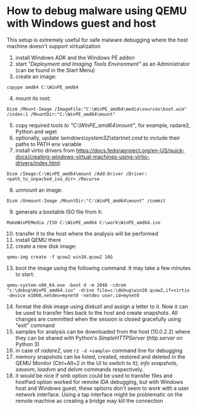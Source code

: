 # How to debug malware using QEMU with Windows guest and host

This setup is extremely useful for safe malware debugging where the host machine doesn't support virtualization

1. install Windows ADK and the Windows PE addon
2. start *"Deployment and Imaging Tools Environment"* as an Administrator (can be found in the Start Menu)
3. create an image:

`copype amd64 C:\WinPE_amd64`

4. mount its root:

`Dism /Mount-Image /ImageFile:"C:\WinPE_amd64\media\sources\boot.wim" /index:1 /MountDir:"C:\WinPE_amd64\mount"`

5. copy required tools *to "C:\WinPE_amd64\mount"*, for example, radare2, Python and wget
6. optionally, update *\windows\system32\startnet.cmd* to include their paths to PATH env variable
7. install virtio drivers from https://docs.fedoraproject.org/en-US/quick-docs/creating-windows-virtual-machines-using-virtio-drivers/index.html:

`Dism /Image:C:\WinPE_amd64\mount /Add-Driver /Driver:<path_to_unpacked_iso_dir> /Recurse`

8. unmount an image:

`Dism /Unmount-Image /MountDir:"C:\WinPE_amd64\mount" /commit`

9. generate a bootable ISO file from it:

`MakeWinPEMedia /ISO C:\WinPE_amd64 C:\work\WinPE_amd64.iso`

10. transfer it to the host where the analysis will be performed
11. install QEMU there
12. create a new disk image:

`qemu-img create -f qcow2 win10.qcow2 10G`

13. boot the image using the following command. It may take a few minutes to start:

`qemu-system-x86_64.exe -boot d -m 2048 -cdrom "c:\debug\WinPE_amd64.iso" -drive file=c:\debug\win10.qcow2,if=virtio -device e1000,netdev=mynet0 -netdev user,id=mynet0`

14. format the disk image using *diskutil* and assign a letter to it. Now it can be used to transfer files back to the host and create snapshots. All changes are committed when the session is closed gracefully using "exit" command
15. samples for analysis can be downloaded from the host (10.0.2.2) where they can be shared with Python's *SimpleHTTPServer* (*http.server* on Python 3)
16. in case of *radare2*, use `r2 -d <sample>` command line for debugging
17. memory snapshots can be listed, created, restored and deleted in the QEMU Monitor (Ctrl+Alt+2 in the UI to switch to it); *info snapshots*, *savevm*, *loadvm* and *delvm* commands respectively.
18. it would be nice if smb option could be used to transfer files and hostfwd option worked for remote IDA debugging, but with Windows host and Windows guest, these options don't seem to work with a user network interface. Using a tap interface might be problematic on the remote machine as creating a bridge may kill the connection
